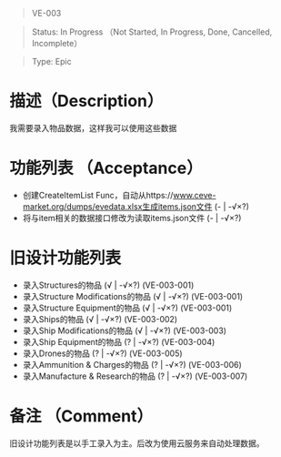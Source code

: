 > VE-003

> Status: In Progress （Not Started, In Progress, Done, Cancelled, Incomplete）

> Type: Epic

# 描述（Description）
我需要录入物品数据，这样我可以使用这些数据

# 功能列表 （Acceptance）
* 创建CreateItemList Func，自动从https://www.ceve-market.org/dumps/evedata.xlsx生成items.json文件 (- | -√×?) 
* 将与item相关的数据接口修改为读取items.json文件 (- | -√×?) 

# 旧设计功能列表
* 录入Structures的物品 (√ | -√×?) (VE-003-001)
* 录入Structure Modifications的物品 (√ | -√×?) (VE-003-001)
* 录入Structure Equipment的物品 (√ | -√×?) (VE-003-001)
* 录入Ships的物品 (√ | -√×?) (VE-003-002)
* 录入Ship Modifications的物品 (√ | -√×?) (VE-003-003)
* 录入Ship Equipment的物品 (? | -√×?) (VE-003-004)
* 录入Drones的物品 (? | -√×?) (VE-003-005)
* 录入Ammunition \& Charges的物品 (? | -√×?) (VE-003-006)
* 录入Manufacture \& Research的物品 (? | -√×?) (VE-003-007)

# 备注 （Comment）
旧设计功能列表是以手工录入为主。后改为使用云服务来自动处理数据。
